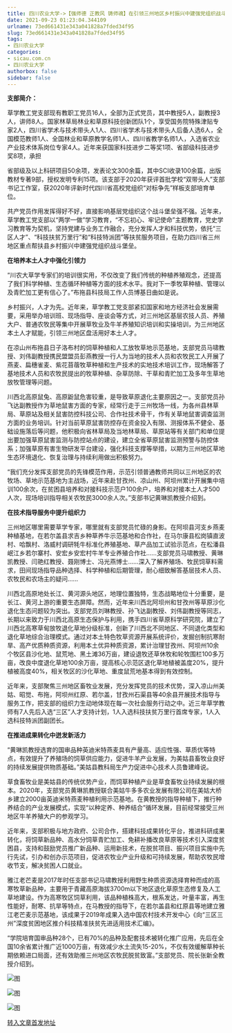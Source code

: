 ```yaml
---
title: 四川农业大学->【强师德 正教风 铸师魂】在引领三州地区乡村振兴中建强党组织战斗堡垒 | sicau.com.cn
date: 2021-09-23 01:23:04.344109
urlname: 73ed661431e343a041828a7fded34f95
slug: 73ed661431e343a041828a7fded34f95
tags: 
- 四川农业大学
categories:
- sicau.com.cn
- 四川农业大学
authorbox: false
sidebar: false
---
```

**支部简介：**

草学教工党支部现有教职工党员16人，全部为正式党员，其中教授5人，副教授3人，讲师8人。国家林草局林业和草原科技创新团队1个，享受国务院特殊津贴专家2人，四川省学术与技术带头人1人、四川省学术与技术带头人后备人选6人，全国模范教师1人、全国林业和草原教学名师1人、四川省教学名师1人，入选省农业产业技术体系岗位专家4人。近年来获国家科技进步二等奖1项、省部级科技进步奖8项，承担
<!--more-->
省部级及以上科研项目50余项，发表论文300余篇，其中SCI收录100余篇，出版教材专著9部，授权发明专利15项。该支部于2020年获评首批学校“双带头人”支部书记工作室，获2020年评新时代四川省高校党组织“对标争先”样板支部培育单位。

共产党员作用发挥得好不好，直接影响基层党组织这个战斗堡垒强不强。近年来，草学教工党支部以“两学一做”学习教育，“不忘初心、牢记使命”主题教育，党史学习教育等为契机，坚持党建与业务工作融合，充分发挥人才和科技优势，依托“三区人才”、“科技扶贫万里行”和“科技特派团”等扶贫服务项目，在助力四川省三州地区重点帮扶县乡村振兴中建强党组织战斗堡垒。

**在培养本土人才中强化引领力**

“川农大草学专家们的培训很实用，不仅改变了我们传统的种植养殖观念，还提高了我们科学种植、生态循环种植等方面的技术水平。我对下一季牧草种植、管理以及青贮加工更有信心了。”布拖县科技局工作人员博基日曲如是说。

乡村振兴，人才为先。近年来，草学教工党支部紧扣国家和地方经济社会发展需要，采用举办培训班、现场指导、座谈会等方式，对三州地区基层农技人员、养殖大户、普通农牧民等集中开展草牧业及牛羊养殖知识培训和实操培训，为三州地区本土人才赋能，引领三州地区盘活用好本土人才。

在凉山州布拖县日子洛布村的饲草种植和人工放牧草地示范基地，支部党员马啸教授、刘伟副教授携民盟盟员彭燕教授一行人为当地的技术人员和农牧民工人开展了燕麦、扁穗雀麦、紫花苜蓿牧草种植和生产技术的实地技术培训工作，现场解答了基地技术人员和农牧民提出的牧草种植、杂草防除、干草和青贮加工及多年生草地放牧管理等问题。

川西北高原鼠兔、高原鼢鼠危害较重，是导致草原退化主要原因之一。支部党员孙飞达副教授作为草地鼠害方面的专家，经常行走于三州牧场一线，为各州县林草局、草原站及相关鼠害防控科技公司、合作社技术骨干，作有关草地鼠害调查监测方面的业务培训。针对当前草原鼠害防控存在资金投入有限、测报体系不健全、基础设施落后等问题，他积极向省林草局及当地林草局、草原站等有关部门和单位提出要加强草原鼠害监测与防控站点的建设，建立全省草原鼠害监测预警与防控体系；加强草原有害生物研发平台建设，强化科技支撑等举措，以期为三州地区草地生态环境退化、恢复治理与持续利用做出积极努力。

“我们充分发挥支部党员的先锋模范作用，示范引领普通教师共同以三州地区的农牧场、草地示范基地为主战场，近年来赴甘孜州、凉山州、阿坝州累计开展集中培训100余次，在贫困县培养和对接科技示范户100余户，培养和对接本土人才500人次，现场培训指导相关农牧民3000余人次。”支部书记黄琳凯教授介绍到。

**在技术指导服务中提升组织力**

三州地区哪里需要草学专家，哪里就有支部党员忙碌的身影。在阿坝县河支乡燕麦种植基地，在若尔盖县求吉乡种草养牛示范基地和合作社，在马尔康县松岗镇直波村、哈飘村、洛威村调研牦牛标准化养殖基地、草产品加工试验示范点，在松潘县岷江乡若尔寨村、安宏乡安宏村牛羊专业养殖合作社……支部党员马啸教授、黄琳凯教授、闫艳红教授、聂刚博士、冯光燕博士……深入了解养殖场、牧民饲草料需求，田间现场指导品种选择、科学种植和后期管理，耐心细致解答基层技术人员、农牧民和农场主的疑问……

川西北高原地处长江、黄河源头地区，地理位置独特，生态战略地位十分重要，是长江、黄河上游的重要生态屏障。然而，近年来川西北阿坝州和甘孜州等草原沙化退化生态问题较为突出。支部党员刘琳教授、孙飞达副教授、刘伟副教授等同志，长期以来致力于川西北高原生态保护与利用，携手四川省草原科学研究院，建立了川西北高寒草甸放牧退化草地分级标准，创新了川西北不同地区、不同退化类型和退化草地综合治理模式。通过对本土特色牧草资源开展系统评价，发掘创制抗寒耐旱、高产优质种质资源，利用本土优异种质资源，累计治理甘孜州、阿坝州10余个牧区县沙化地、鼠荒地、黑土滩36万亩，建设退牧还草休牧和轮牧围栏100多万亩，改良中度退化草地100余万亩，提高核心示范区退化草地植被盖度20%，提升植被高度40%，相关牧区的沙化草地、重度鼠荒地基本得到有效控制。

近年来，支部聚焦三州地区畜牧业发展，充分发挥党员的技术优势，深入凉山州美姑、昭觉、布拖，阿坝州红原、若尔盖，甘孜州石渠县等40余县开展技术指导与服务工作，把支部的组织力生动地体现在每一次社会服务行动之中。近三年草学教师有7人先后入选“三区”人才支持计划，1人入选科技扶贫万里行首席专家，1人入选科技特派团副团长。

**在推进成果转化中迸发新活力**

“黄琳凯教授选育的国审品种英迪米特燕麦具有产量高、适应性强、草质优等特点，有效提升了养殖场的饲草供应能力，促进牛羊产业发展，为美姑县畜牧业良好的持续发展提供物质基础。”美姑县教科局生产力促进中心技术人员鲁建峰说。

草食畜牧业是美姑县的传统优势产业，而饲草种植产业是草食畜牧业持续发展的根本。2020年，支部党员黄琳凯教授联合美姑牛多多农业发展有限公司在美姑大桥乡建立2000亩英迪米特燕麦种植利用示范基地。在黄教授的指导种植下，推行种养结合的产业发展模式，实现“以种定养、种养结合”循环发展，目前经常接受三州地区牛羊养殖大户的参观学习。

近年来，支部积极与地方政府、公司合作，搭建科技成果转化平台，推进科研成果转化，将饲草新品种、高水分饲草青贮加工、免耕补播改良草原等技术引入深度贫困县，支持和鼓励党员推广新品种、运用新技术，在脱贫项目、振兴项目实施中先行先试，引办和创办示范项目，促进农牧业产业升级和可持续发展，帮助农牧民增收节支，解决贫困人口就业。

雅江老芒麦是2017年时任支部书记马啸教授利用野生种质资源选择育种而成的高寒牧草新品种，主要用于青藏高原海拔3700m以下地区退化草原生态修复及人工草地建设。作为高寒牧区饲草利用，该品种植株高大，根系发达，叶量丰富，再生性能好，耐寒、抗旱等特点，在马教授的指导下，在若尔盖县和红原县等地建立雅江老芒麦示范基地，该成果于2019年成果入选中国农村技术开发中心《向“三区三州”深度贫困地区推介科技精准扶贫先进适用技术汇编》。

“学院培育国审品种28个，已有70%的品种及配套技术被转化推广应用，先后在全国10余省累计推广近1000万亩，有效减少水土流失15-20%，不仅有效缓解草种长期依赖进口局面，还有效助推三州地区农牧民脱贫致富。”支部党员、院长张新全教授介绍到。

![图](https://news.sicau.edu.cn/__local/8/AE/54/14747B3568E7080DE489BE2A317_D1E135C5_CCC78.png)

![图](https://news.sicau.edu.cn/__local/B/1F/10/640634E5E8ABDD5832C2324CB89_E8CFF15C_304D4.png)

![图](https://news.sicau.edu.cn/__local/5/45/EE/A5B72A7016C7F0B8B52E481C017_A7DDA41A_B1552.png)

[转入文章首发地址](https://news.sicau.edu.cn/info/1078/64683.htm)